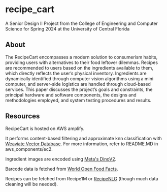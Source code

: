 # recipe_cart

A Senior Design II Project from the College of Engineering and Computer Science for Spring 2024 at the University of Central Florida

## About

The RecipeCart encompasses a modern solution to consumerism habits, providing users with alternatives to their food leftover dilemmas. Recipes are recommended to users based on the ingredients available to them, which directly reflects the user’s physical inventory. Ingredients are dynamically identified through computer vision algorithms using a mini computer, and server-side logistics are handled through cloud-based services. This paper discusses the project’s goals and constraints, the principal hardware and software components, the designs and methodologies employed, and system testing procedures and results.

## Resources

RecipeCart is hosted on AWS amplify.

It performs content-based filtering and approximate knn classification with [Weaviate Vector Database](https://weaviate.io/developers/weaviate). For more information, refer to README.MD in aws_components/ec2.

Ingredient images are encoded using [Meta's DinoV2](https://dinov2.metademolab.com).

Barcode data is fetched from [World Open Food Facts](https://world.openfoodfacts.org).

Recipes can be fetched from Recipe1M or [RecipeNLG](https://recipenlg.cs.put.poznan.pl) (though much data cleaning will be needed).
